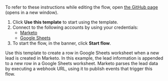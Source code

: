To refer to these instructions while editing the flow, open [the GitHub page](https://github.com/ot4i/app-connect-templates/tree/main/resources/markdown/Create%20a%20row%20in%20Google%20Sheets%20worksheet%20when%20a%20new%20lead%20is%20created%20in%20Marketo_instructions.md) (opens in a new window).


1. Click **Use this template** to start using the template.
2. Connect to the following accounts by using your credentials:
   - [Marketo](https://ibm.biz/appconnect-marketo)
   - [Google Sheets](https://ibm.biz/acgsheets)
3. To start the flow, in the banner, click **Start flow**.


Use this template to create a row in Google Sheets worksheet when a new lead is created in Marketo. In this example, the lead information is appended to a new row in a Google Sheets worksheet. Marketo parses the lead data by executing a webhook URL, using it to publish events that trigger this flow.
